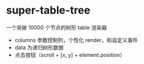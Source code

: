# super-table-tree

一个突破 10000 个节点的树形 table 渲染器

- columns 参数控制列，个性化 render，和自定义事件
- data 为递归树形数据
- 点击按钮（scroll + [x, y] + element.position）
